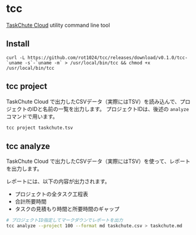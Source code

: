 # tcc

[TaskChute Cloud](https://taskchute.cloud) utility command line tool

## Install

```
curl -L https://github.com/rot1024/tcc/releases/download/v0.1.0/tcc-`uname -s`-`uname -m` > /usr/local/bin/tcc && chmod +x /usr/local/bin/tcc
```

## tcc project

TaskChute Cloud で出力したCSVデータ（実際にはTSV）を読み込んで、プロジェクトのIDと名前の一覧を出力します。
プロジェクトIDは、後述の `analyze` コマンドで用います。

```sh
tcc project taskchute.tsv
```

## tcc analyze

TaskChute Cloud で出力したCSVデータ（実際にはTSV）を使って、レポートを出力します。

レポートには、以下の内容が出力されます。

- プロジェクトの全タスク工程表
- 合計所要時間
- タスクの見積もり時間と所要時間のギャップ

```sh
# プロジェクトID指定してマークダウンでレポートを出力
tcc analyze --project 100 --format md taskchute.csv > taskchute.md
```
